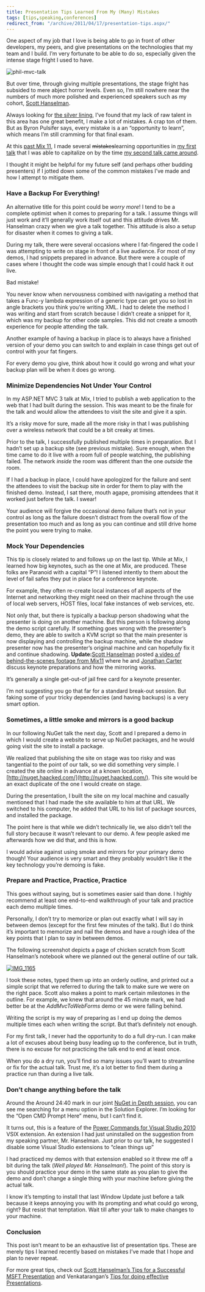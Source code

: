 ```yaml
---
title: Presentation Tips Learned From My (Many) Mistakes
tags: [tips,speaking,conferences]
redirect_from: "/archive/2011/04/17/presentation-tips.aspx/"
---
```


One aspect of my job that I love is being able to go in front of other
developers, my peers, and give presentations on the technologies that my
team and I build. I’m very fortunate to be able to do so, especially
given the intense stage fright I used to have.

![phil-mvc-talk](https://haacked.com/assets/images/haacked_com/WindowsLiveWriter/Presentation-Tips-Learned-From-My-Mistak_D766/phil-mvc-talk_3.png "phil-mvc-talk")

But over time, through giving multiple presentations, the stage fright
has subsided to mere abject horror levels. Even so, I’m still nowhere
near the numbers of much more polished and experienced speakers such as
my cohort, [Scott
Hanselman](http://hanselman.com/ "Scott Hanselman's Blog").

Always looking for [the silver
lining](http://en.wikipedia.org/wiki/Silver_lining_(idiom) "Silver lining on Wikipedia"),
I’ve found that my lack of raw talent in this area has one great
benefit, I make a lot of mistakes. A crap ton of them. But as Byron
Pulsifer says, every mistake is a an “opportunity to learn”, which means
I’m still cramming for that final exam.

At this [past Mix
11](https://haacked.com/archive/2011/04/16/a-look-back-at-mix-11.aspx "A look back at Mix 11"),
I made several ~~mistakes~~learning opportunities in [my first
talk](http://channel9.msdn.com/events/MIX/MIX11/FRM03 "ASP.NET MVC 3 @:The Time Is Now")
that I was able to capitalize on by the time [my second talk came
around](http://channel9.msdn.com/events/MIX/MIX11/FRM09 "NuGet in Depth").

I thought it might be helpful for my future self (and perhaps other
budding presenters) if I jotted down some of the common mistakes I’ve
made and how I attempt to mitigate them.

### Have a Backup For Everything!

An alternative title for this point could be *worry more*! I tend to be
a complete optimist when it comes to preparing for a talk. I assume
things will just work and it’ll generally work itself out and this
attitude drives Mr. Hanselman crazy when we give a talk together. This
attitude is also a setup for disaster when it comes to giving a talk.

During my talk, there were several occasions where I fat-fingered the
code I was attempting to write on stage in front of a live audience. For
most of my demos, I had snippets prepared in advance. But there were a
couple of cases where I thought the code was simple enough that I could
hack it out live.

Bad mistake!

You never know when nervousness combined with navigating a method that
takes a Func-y lambda expression of a generic type can get you so lost
in angle brackets you think you’re writing XML. I had to delete the
method I was writing and start from scratch because I didn’t create a
snippet for it, which was my backup for other code samples. This did not
create a smooth experience for people attending the talk.

Another example of having a backup in place is to always have a finished
version of your demo you can switch to and explain in case things get
out of control with your fat fingers.

For every demo you give, think about how it could go wrong and what your
backup plan will be when it does go wrong.

### Minimize Dependencies Not Under Your Control

In my ASP.NET MVC 3 talk at Mix, I tried to publish a web application to
the web that I had built during the session. This was meant to be the
finale for the talk and would allow the attendees to visit the site and
give it a spin.

It’s a risky move for sure, made all the more risky in that I was
publishing over a wireless network that could be a bit creaky at times.

Prior to the talk, I successfully published multiple times in
preparation. But I hadn’t set up a backup site (see previous mistake).
Sure enough, when the time came to do it live with a room full of people
watching, the publishing failed. The network *inside* the room was
different than the one *outside* the room.

If I had a backup in place, I could have apologized for the failure and
sent the attendees to visit the backup site in order for them to play
with the finished demo. Instead, I sat there, mouth agape, promising
attendees that it worked just before the talk. I swear!

Your audience will forgive the occasional demo failure that’s not in
your control as long as the failure doesn’t distract from the overall
flow of the presentation too much and as long as you can continue and
still drive home the point you were trying to make.

### Mock Your Dependencies

This tip is closely related to and follows up on the last tip. While at
Mix, I learned how big keynotes, such as the one at Mix, are produced.
These folks are Paranoid with a capital “P”! I listened intently to them
about the level of fail safes they put in place for a conference
keynote.

For example, they often re-create local instances of all aspects of the
Internet and networking they might need on their machine through the use
of local web servers, HOST files, local fake instances of web services,
etc.

Not only that, but there is typically a backup person shadowing what the
presenter is doing on another machine. But this person is following
along the demo script carefully. If something goes wrong with the
presenter’s demo, they are able to switch a KVM script so that the main
presenter is now displaying and controlling the backup machine, while
the shadow presenter now has the presenter’s original machine and can
hopefully fix it and continue shadowing. **Update:**[Scott
Hanselman](http://hanselman.com/blog/ "Scott's Blog") posted [a video of
behind-the-scenes footage from
Mix11](http://channel9.msdn.com/posts/Hanselminutes-on-9-Raw-Backstage-footage-before-the-Mix11-keynote-with-Jonathan-Carter "Behind the scenes mix11")
where he and [Jonathan
Carter](http://lostintangent.com/ "Jonathan's Blog") discuss keynote
preparations and how the mirroring works.

It’s generally a single get-out-of jail free card for a keynote
presenter.

I’m not suggesting you go that far for a standard break-out session. But
faking some of your tricky dependencies (and having backups) is a very
smart option.

### Sometimes, a little smoke and mirrors is a good backup

In our following NuGet talk the next day, Scott and I prepared a demo in
which I would create a website to serve up NuGet packages, and he would
going visit the site to install a package.

We realized that publishing the site on stage was too risky and was
tangential to the point of our talk, so we did something very simple. I
created the site online in advance at a known location,
[http://nuget.haacked.com/](http://nuget.haacked.com/). This site would
be an exact duplicate of the one I would create on stage.

During the presentation, I built the site on my local machine and
casually mentioned that I had made the site available to him at that
URL. We switched to his computer, he added that URL to his list of
package sources, and installed the package.

The point here is that while we didn’t technically lie, we also didn’t
tell the full story because it wasn’t relevant to our demo. A few people
asked me afterwards how we did that, and this is how.

I would advise against using smoke and mirrors for your primary demo
though! Your audience is very smart and they probably wouldn’t like it
the key technology you’re demoing is fake.

### Prepare and Practice, Practice, Practice

This goes without saying, but is sometimes easier said than done. I
highly recommend at least one end-to-end walkthrough of your talk and
practice each demo multiple times.

Personally, I don’t try to memorize or plan out exactly what I will say
in between demos (except for the first few minutes of the talk). But I
do think it’s important to memorize and nail the demos and have a rough
idea of the key points that I plan to say in between demos.

The following screenshot depicts a page of chicken scratch from Scott
Hanselman’s notebook where we planned out the general outline of our
talk.

[![IMG\_1165](https://haacked.com/assets/images/haacked_com/WindowsLiveWriter/Presentation-Tips-Learned-From-My-Mistak_D766/IMG_1165_thumb.jpg "IMG_1165")](https://haacked.com/assets/images/haacked_com/WindowsLiveWriter/Presentation-Tips-Learned-From-My-Mistak_D766/IMG_1165.jpg)

I took these notes, typed them up into an orderly outline, and printed
out a simple script that we referred to during the talk to make sure we
were on the right pace. Scott also makes a point to mark certain
milestones in the outline. For example, we knew that around the 45
minute mark, we had better be at the *AddMvcToWebForms* demo or we were
falling behind.

Writing the script is my way of preparing as I end up doing the demos
multiple times each when writing the script. But that’s definitely not
enough.

For my first talk, I never had the opportunity to do a full dry-run. I
can make a lot of excuses about being busy leading up to the conference,
but in truth, there is no excuse for not practicing the talk end to end
at least once.

When you do a dry run, you’ll find so many issues you’ll want to
streamline or fix for the actual talk. Trust me, it’s a lot better to
find them during a practice run than during a live talk.

### Don’t change anything before the talk

Around the Around 24:40 mark in our joint [NuGet in Depth
session](http://channel9.msdn.com/events/MIX/MIX11/FRM09 "NuGet in Depth"),
you can see me searching for a menu option in the Solution Explorer. I’m
looking for the “Open CMD Prompt Here” menu, but I can’t find it.

It turns out, this is a feature of the [Power Commands for Visual Studio
2010](http://visualstudiogallery.msdn.microsoft.com/e5f41ad9-4edc-4912-bca3-91147db95b99 "VS 2010")
VSIX extension. An extension I had just uninstalled on the suggestion
from my speaking partner, Mr. Hanselman. Just prior to our talk, he
suggested I disable some Visual Studio extensions to “clean things up”

I had practiced my demos with that extension enabled so it threw me off
a bit during the talk (*Well played Mr. Hanselman!*). The point of this
story is you should practice your demo in the same state as you plan to
give the demo and don’t change a single thing with your machine before
giving the actual talk.

I know it’s tempting to install that last Window Update just before a
talk because it keeps annoying you with its prompting and what could go
wrong, right? But resist that temptation. Wait till after your talk to
make changes to your machine.

### Conclusion

This post isn’t meant to be an exhaustive list of presentation tips.
These are merely tips I learned recently based on mistakes I’ve made
that I hope and plan to never repeat.

For more great tips, check out [Scott Hanselman’s Tips for a Successful
MSFT
Presentation](http://www.hanselman.com/blog/content/radiostories/2003/01/22/scotthanselmanstipsforasuccessfulmsftpresentation.html "Technical Presentation")
and Venkatarangan’s [Tips for doing effective
Presentations](http://www.venkatarangan.com/blog/PermaLink.aspx?guid=dab57735-2976-40d7-a5d0-2e641ddea515 "Tips for doing effective presentations").

